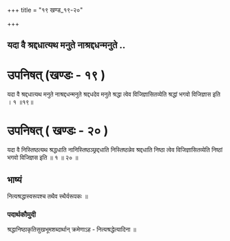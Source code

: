 +++
title = "१९ खण्ड_१९-२०"

+++


## यदा वै श्रद्दधात्यथ मनुते नाश्रद्दधन्मनुते ..

# **उपनिषत् (खण्डः - १९ )**

यदा वै श्रद्दधात्यथ मनुते नाश्रद्दधन्मनुते श्रद्दधदेव मनुते श्रद्धा त्वेव विजिज्ञासितव्येति श्रद्धां भगवो विजिज्ञास इति । १ ॥१९॥

# **उपनिषत् ( खण्डः - २० )**

यदा वै निस्तिष्ठत्यथ श्रद्धधाति नानिस्तिष्ठञ्छ्रद्दधाति निस्तिष्ठन्नेव श्रद्दधाति निष्ठा त्वेव विजिज्ञासितव्येति निष्ठां भगवो विजिज्ञस इति ॥ १ ॥ २० ॥

## **भाष्यं**

नित्यश्रद्धास्वरूपश्च तथैव स्थैर्यरूपकः ॥

### पदार्थकौमुदी

श्रद्धानिष्ठाकृतिसुखभूमशब्दार्थान् क्रमेणाऽह - नित्यश्रद्धेत्यादिना ॥

